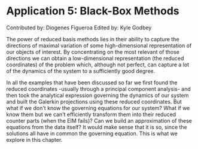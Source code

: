# Application 5: Black-Box Methods
Contributed by: Diogenes Figueroa
Edited by: Kyle Godbey

The power of reduced basis methods lies in their ability to capture the directions of maximal variation of some high-dimensional representation of our objects of interest. By concentrating on the most relevant of those directions we can obtain a low-dimensional representation (the reduced coordinates) of the problem which, although not perfect, can capture a lot of the dynamics of the system to a sufficiently good degree. 

In all the examples that have been discussed so far we first found the reduced coordinates -usually through a principal component analysis- and then took the analytical expression governing the dynamics of our system and built the Galerkin projections using these reduced coordinates. But what if we don't know the governing equations for our system? What if we know them but we can't efficiently transform them into their reduced counter parts (when the EIM fails)? Can we build an approximation of these equations from the data itself? It would make sense that it is so, since the solutions all have in common the governing equation. This is what we explore in this chapter.
